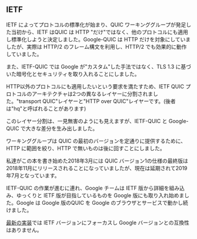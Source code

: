 ## IETF

IETF によってプロトコルの標準化が始まり、QUIC ワーキンググループが発足した当初から、IETF はQUIC は HTTP "だけ"ではなく、他のプロトコルにも適用し標準化しようと決定しました。Google-QUIC は HTTP だけを対象にしていましたが、実際は HTTP/2 のフレーム構文を利用し、HTTP/2 でも効果的に動作していました。

また、IETF-QUIC では Google が"カスタム"した手法ではなく、TLS 1.3 に基づいた暗号化とセキュリティを取り入れることにしました。

HTTP以外のプロトコルにも適用したいという要求を満たすため、IETF QUIC プロトコルのアーキテクチャは2つの異なるレイヤーに分割されました。"transport QUIC"レイヤーと"HTTP over QUIC"レイヤーです。(後者は"hq"と呼ばれることがあります)

このレイヤー分割は、一見無害のようにも見えますが、IETF-QUIC と Google-QUIC で大きな差分を生み出しました。

ワーキンググループは QUIC の最初のバージョンを定通りに提供するために、HTTP に範囲を絞り、HTTP で無いものは後に回すことにしました。

私達がこの本を書き始めた2018年3月には QUIC バージョン1の仕様の最終版は2018年11月にリリースされることになっていましたが、現在は延期されて2019年7月となっています。

IETF-QUIC の作業が進むに連れ、Google チームは IETF 版から詳細を組み込み、ゆっくりと IETF 版が目指しているものを Google 版にも取り入れ始めました。Google は Google 版のQUIC を Google のブラウザとサービスで動かし続けました。

[最新の実装](https://github.com/quicwg/base-drafts/wiki/Implementations)では IETF バージョンにフォーカスし Google バージョンとの互換性はありません。
